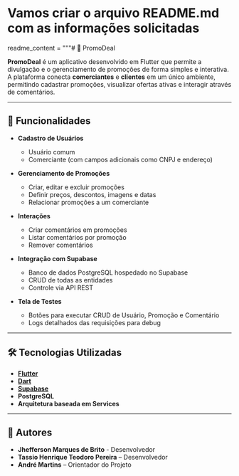# Vamos criar o arquivo README.md com as informações solicitadas

readme_content = """# 📱 PromoDeal

**PromoDeal** é um aplicativo desenvolvido em Flutter que permite a divulgação e o gerenciamento de promoções de forma simples e interativa.  
A plataforma conecta **comerciantes** e **clientes** em um único ambiente, permitindo cadastrar promoções, visualizar ofertas ativas e interagir através de comentários.

---

## 🚀 Funcionalidades

- **Cadastro de Usuários**  
  - Usuário comum  
  - Comerciante (com campos adicionais como CNPJ e endereço)

- **Gerenciamento de Promoções**  
  - Criar, editar e excluir promoções
  - Definir preços, descontos, imagens e datas
  - Relacionar promoções a um comerciante

- **Interações**  
  - Criar comentários em promoções
  - Listar comentários por promoção
  - Remover comentários

- **Integração com Supabase**  
  - Banco de dados PostgreSQL hospedado no Supabase
  - CRUD de todas as entidades
  - Controle via API REST

- **Tela de Testes**  
  - Botões para executar CRUD de Usuário, Promoção e Comentário
  - Logs detalhados das requisições para debug

---

## 🛠️ Tecnologias Utilizadas

- **[Flutter](https://flutter.dev/)**
- **[Dart](https://dart.dev/)**
- **[Supabase](https://supabase.com/)**
- **PostgreSQL**
- **Arquitetura baseada em Services**

---

## 👥 Autores
- **Jhefferson Marques de Brito** - Desenvolvedor
- **Tassio Henrique Teodoro Pereira** – Desenvolvedor
- **André Martins** – Orientador do Projeto

